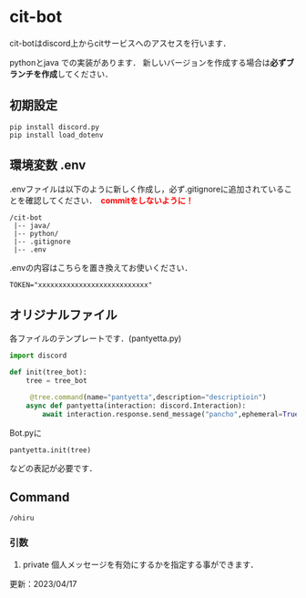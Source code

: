 # cit-bot

cit-botはdiscord上からcitサービスへのアスセスを行います．

pythonとjava での実装があります．
新しいバージョンを作成する場合は**必ずブランチを作成**してください．

## 初期設定

```
pip install discord.py
pip install load_dotenv
```

## 環境変数 .env
.envファイルは以下のように新しく作成し，必ず.gitignoreに追加されていることを確認してください．　<span style="color: red; ">**commitをしないように！**</span>
```
/cit-bot
 |-- java/
 |-- python/
 |-- .gitignore
 |-- .env
```
.envの内容はこちらを置き換えてお使いください．
```
TOKEN="xxxxxxxxxxxxxxxxxxxxxxxxxxx"
```

## オリジナルファイル
各ファイルのテンプレートです．(pantyetta.py)
```python:pantyeyta.py
import discord

def init(tree_bot):
    tree = tree_bot

     @tree.command(name="pantyetta",description="descriptioin")
    async def pantyetta(interaction: discord.Interaction):
        await interaction.response.send_message("pancho",ephemeral=True)#ephemeral=True→「これらはあなただけに表示されていす」
```
Bot.pyに
```
pantyetta.init(tree)
```
などの表記が必要です．


## Command
```
/ohiru
```
###  引数
1. private 個人メッセージを有効にするかを指定する事ができます．


更新：2023/04/17

